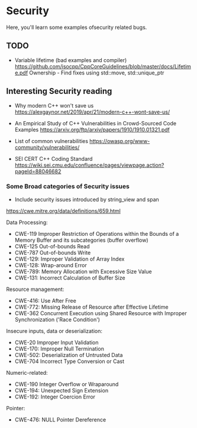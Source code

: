 
# Security
Here, you'll learn some examples ofsecurity related bugs.

## TODO

+ Variable lifetime (bad examples and compiler)
https://github.com/isocpp/CppCoreGuidelines/blob/master/docs/Lifetime.pdf
Ownership - Find fixes using std::move, std::unique_ptr


## Interesting Security reading
- Why modern C++ won't save us
https://alexgaynor.net/2019/apr/21/modern-c++-wont-save-us/

- An Empirical Study of C++ Vulnerabilities in Crowd-Sourced Code Examples
https://arxiv.org/ftp/arxiv/papers/1910/1910.01321.pdf

- List of common vulnerabilities
https://owasp.org/www-community/vulnerabilities/

- SEI CERT C++ Coding Standard 
https://wiki.sei.cmu.edu/confluence/pages/viewpage.action?pageId=88046682


### Some Broad categories of Security issues

* Include security issues introduced by string_view and span


https://cwe.mitre.org/data/definitions/659.html


Data Processing:
* CWE-119 Improper Restriction of Operations within the Bounds of a Memory Buffer and its subcategories (buffer overflow)
* CWE-125 Out-of-bounds Read
* CWE-787 Out-of-bounds Write
* CWE-129: Improper Validation of Array Index
* CWE-128: Wrap-around Error
* CWE-789: Memory Allocation with Excessive Size Value
* CWE-131: Incorrect Calculation of Buffer Size


Resource management:
* CWE-416:  Use After Free
* CWE-772:  Missing Release of Resource after Effective Lifetime
* CWE-362	Concurrent Execution using Shared Resource with Improper Synchronization ('Race Condition')

Insecure inputs, data or deserialization:
* CWE-20 Improper Input Validation
* CWE-170: Improper Null Termination
* CWE-502:  Deserialization of Untrusted Data
* CWE-704	Incorrect Type Conversion or Cast

Numeric-related:
* CWE-190 Integer Overflow or Wraparound
* CWE-194: Unexpected Sign Extension
* CWE-192: Integer Coercion Error

Pointer:
* CWE-476: NULL Pointer Dereference
